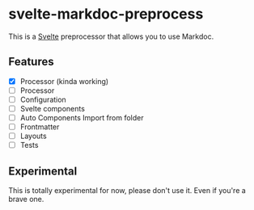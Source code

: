 # svelte-markdoc-preprocess

This is a [Svelte](https://svelte.dev) preprocessor that allows you to use Markdoc.

## Features

-   [x] Processor (kinda working)
-   [ ] Processor
-   [ ] Configuration
-   [ ] Svelte components
-   [ ] Auto Components Import from folder
-   [ ] Frontmatter
-   [ ] Layouts
-   [ ] Tests

## Experimental

This is totally experimental for now, please don't use it. Even if you're a brave one.
